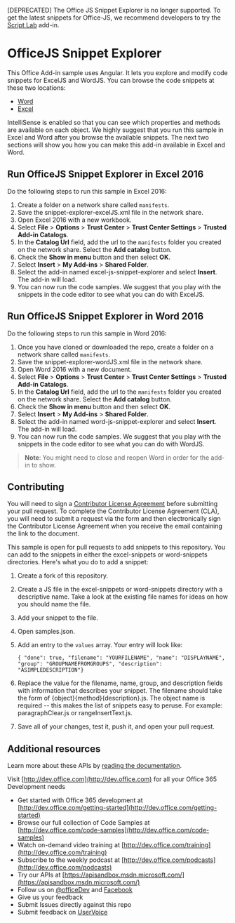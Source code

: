 [DEPRECATED] The Office JS Snippet Explorer is no longer supported. To get the latest snippets for Office-JS, we recommend developers to try the [Script Lab](https://store.office.com/en-001/app.aspx?assetid=WA104380862&ui=en-US&rs=en-001&ad=US&appredirect=false) add-in.


# OfficeJS Snippet Explorer

This Office Add-in sample uses Angular. It lets you explore and modify code snippets for ExcelJS and WordJS. You can browse the code snippets at these two locations:
 
- [Word](https://officesnippetexplorer.azurewebsites.net/#/snippets/word)
- [Excel](https://officesnippetexplorer.azurewebsites.net/#/snippets/excel)

IntelliSense is enabled so that you can see which properties and methods are available on each object. We highly suggest that you run this sample in Excel and Word after you browse the available snippets. The next two sections will show you how you can make this add-in available in Excel and Word. 

## Run OfficeJS Snippet Explorer in Excel 2016

Do the following steps to run this sample in Excel 2016:

1. Create a folder on a network share called `manifests`.
2. Save the snippet-explorer-excelJS.xml file in the network share.
3. Open Excel 2016 with a new workbook.
4. Select **File** > **Options** > **Trust Center** > **Trust Center Settings** > **Trusted Add-in Catalogs**.
5. In the **Catalog Url** field, add the url to the `manifests` folder you created on the network share. Select the **Add catalog** button.
6. Check the **Show in menu** button and then select **OK**.
7. Select **Insert** > **My Add-ins** > **Shared Folder**. 
8. Select the add-in named excel-js-snippet-explorer and select **Insert**. The add-in will load.
9. You can now run the code samples. We suggest that you play with the snippets in the code editor  to see what you can do with ExcelJS.


## Run OfficeJS Snippet Explorer in Word 2016

Do the following steps to run this sample in Word 2016:

1. Once you have cloned or downloaded the repo, create a folder on a network share called `manifests`.
2. Save the snippet-explorer-wordJS.xml file in the network share. 
3. Open Word 2016 with a new document.
4. Select **File** > **Options** > **Trust Center** > **Trust Center Settings** > **Trusted Add-in Catalogs**.
5. In the **Catalog Url** field, add the url to the `manifests` folder you created on the network share. Select the **Add catalog** button.
6. Check the **Show in menu** button and then select **OK**.
7. Select **Insert** > **My Add-ins** > **Shared Folder**. 
8. Select the add-in named word-js-snippet-explorer and select **Insert**. The add-in will load.
9. You can now run the code samples. We suggest that you play with the snippets in the code editor  to see what you can do with WordJS.

>**Note**: You might need to close and reopen Word in order for the add-in to show.

## Contributing

You will need to sign a [Contributor License Agreement](https://cla.microsoft.com) before submitting your pull request. To complete the Contributor License Agreement (CLA), you will need to submit a request via the form and then electronically sign the Contributor License Agreement when you receive the email containing the link to the document. 

This sample is open for pull requests to add snippets to this repository. You can add to the snippets in either the excel-snippets or word-snippets directories. Here's what you do to add a snippet:

1. Create a fork of this repository.
2. Create a JS file in the excel-snippets or word-snippets directory with a descriptive name. Take a look at the existing file names for ideas on how you should name the file.
3. Add your snippet to the file.
4. Open samples.json.
5. Add an entry to the `values` array. Your entry will look like:

    `{ "done": true, "filename": "YOURFILENAME", "name": "DISPLAYNAME", "group": "GROUPNAMEFROMGROUPS", "description": "ASIMPLEDESCRIPTION"}`

6. Replace the value for the filename, name, group, and description fields with information that describes your snippet. The filename should take the form of {object}{method}{description}.js. The object name is required -- this makes the list of snippets easy to peruse. For example: paragraphClear.js or rangeInsertText.js.
7. Save all of your changes, test it, push it, and open your pull request.

## Additional resources

Learn more about these APIs by [reading the documentation](https://github.com/OfficeDev/office-js-docs). 

Visit [http://dev.office.com](http://dev.office.com) for all your Office 365 Development needs
- Get started with Office 365 development at [http://dev.office.com/getting-started](http://dev.office.com/getting-started)
- Browse our full collection of Code Samples at [http://dev.office.com/code-samples](http://dev.office.com/code-samples)
- Watch on-demand video training at [http://dev.office.com/training](http://dev.office.com/training)
- Subscribe to the weekly podcast at [http://dev.office.com/podcasts](http://dev.office.com/podcasts)
- Try our APIs at [https://apisandbox.msdn.microsoft.com/](https://apisandbox.msdn.microsoft.com/)
- Follow us on [@officeDev](http://twitter.com/OfficeDev) and [Facebook](http://www.facebook.com/OfficeDev)
- Give us your feedback
 - Submit Issues directly against this repo
 - Submit feedback on [UserVoice](http://officespdev.uservoice.com/)
